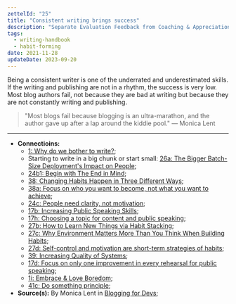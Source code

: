 ```yaml
---
zettelId: "25"
title: "Consistent writing brings success"
description: "Separate Evaluation Feedback from Coaching & Appreciation Feedback In Performance Reviews"
tags:
  - writing-handbook
  - habit-forming
date: 2021-11-28
updateDate: 2023-09-20
---
```


Being a consistent writer is one of the underrated and underestimated skills. If the writing and publishing are not in a rhythm, the success is very low. Most blog authors fail, not because they are bad at writing but because they are not constantly writing and publishing.

> "Most blogs fail because blogging is an ultra-marathon, and the author gave up after a lap around the kiddie pool." — Monica Lent

---

- **Connectioins:**
  - [1: Why do we bother to write?](/notes/1/);
  - Starting to write in a big chunk or start small: [26a: The Bigger Batch-Size Deployment's Impact on People](/notes/26a/);
  - [24b1: Begin with The End in Mind](/notes/24b1/);
  - [38: Changing Habits Happen in Three Different Ways](/notes/38/);
  - [38a: Focus on who you want to become, not what you want to achieve](/notes/38a/);
  - [24c: People need clarity, not motivation](/notes/24c/);
  - [17b: Increasing Public Speaking Skills](/notes/17b/);
  - [17h: Choosing a topic for content and public speaking](/notes/17h/);
  - [27b: How to Learn New Things via Habit Stacking](/notes/27b/);
  - [27c: Why Environment Matters More Than You Think When Building Habits](/notes/27c/);
  - [27d: Self-control and motivation are short-term strategies of habits](/notes/27d/);
  - [39: Increasing Quality of Systems](/notes/39/);
  - [17d: Focus on only one improvement in every rehearsal for public speaking](/notes/17d/);
  - [1i: Embrace & Love Boredom](/notes/1i/);
  - [41c: Do something principle](/notes/41c/);
- **Source(s):** By Monica Lent in [Blogging for Devs](https://bloggingfordevs.com/);
